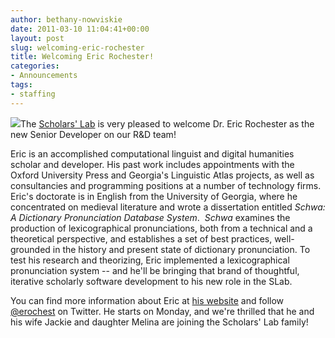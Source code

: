 ```yaml
---
author: bethany-nowviskie
date: 2011-03-10 11:04:41+00:00
layout: post
slug: welcoming-eric-rochester
title: Welcoming Eric Rochester!
categories:
- Announcements
tags:
- staffing
---
```


[![](http://www.scholarslab.org/wp-content/uploads/2011/03/DCP_1060-Medium-183x300.jpg)](http://www.scholarslab.org/announcements/welcoming-eric-rochester/attachment/dcp_1060-medium/)The [Scholars' Lab](http://lib.virginia.edu/scholarslab) is very pleased to welcome Dr. Eric Rochester as the new Senior Developer on our R&D team!

Eric is an accomplished computational linguist and digital humanities scholar and developer. His past work includes appointments with the Oxford University Press and Georgia's Linguistic Atlas projects, as well as consultancies and programming positions at a number of technology firms. Eric's doctorate is in English from the University of Georgia, where he concentrated on medieval literature and wrote a dissertation entitled _Schwa: A Dictionary Pronunciation Database System_.  _Schwa_ examines the production of lexicographical pronunciations, both from a technical and a theoretical perspective, and establishes a set of best practices, well-grounded in the history and present state of dictionary pronunciation. To test his research and theorizing, Eric implemented a lexicographical pronunciation system -- and he'll be bringing that brand of thoughtful, iterative scholarly software development to his new role in the SLab.

You can find more information about Eric at [his website](http://www.ericrochester.com/) and follow [@erochest](http://twitter.com/erochest) on Twitter. He starts on Monday, and we're thrilled that he and his wife Jackie and daughter Melina are joining the Scholars' Lab family!
